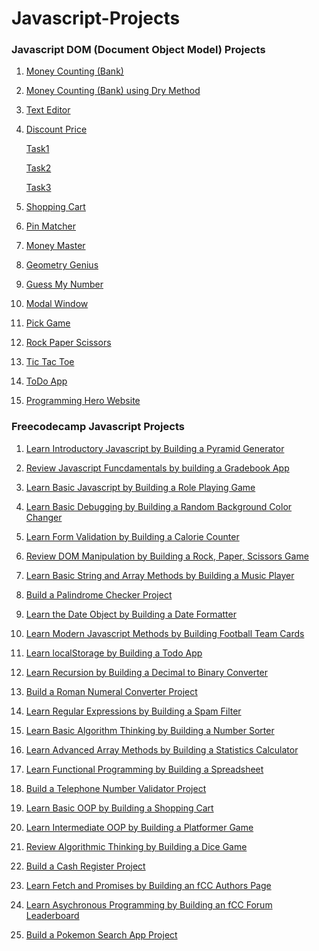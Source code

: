 # Javascript-Projects


### Javascript DOM (Document Object Model) Projects

1. [Money Counting (Bank)](https://classy-pasca-636e5e.netlify.app/)

2. [Money Counting (Bank) using Dry Method](https://effortless-blini-b610c6.netlify.app/)

3. [Text Editor](https://sensational-nasturtium-59f46b.netlify.app/)

4. [Discount Price]()

    [Task1](https://gregarious-dango-1afaf2.netlify.app/)

    [Task2](https://friendly-platypus-b28e3d.netlify.app/)

    [Task3](https://lambent-pegasus-5dfaff.netlify.app/)

5. [Shopping Cart](https://magenta-pothos-a6bafe.netlify.app/)

6. [Pin Matcher](https://spontaneous-lamington-aaa175.netlify.app/)

7. [Money Master](https://keen-gumdrop-47ffc7.netlify.app/)

8. [Geometry Genius](https://mellifluous-maamoul-f0acde.netlify.app/)

9. [Guess My Number](https://exquisite-gaufre-6eef56.netlify.app/)

10. [Modal Window](https://rainbow-paprenjak-054f33.netlify.app/)

11. [Pick Game](https://funny-khapse-5f2987.netlify.app/)

12. [Rock Paper Scissors](https://bespoke-gaufre-72f361.netlify.app/)

13. [Tic Tac Toe](https://unrivaled-cannoli-52dc06.netlify.app/)

14. [ToDo App](https://sparkling-speculoos-293cb4.netlify.app/)

15. [Programming Hero Website](https://astonishing-platypus-8cf5d4.netlify.app/)





### Freecodecamp Javascript Projects

1. [Learn Introductory Javascript by Building a Pyramid Generator](./freecodecamp-Js-Projects/pyramid-generator/index.js)

2. [Review Javascript Funcdamentals by building a Gradebook App](./freecodecamp-Js-Projects/gradebook-app/index.js)

3. [Learn Basic Javascript by Building a Role Playing Game](https://radiant-palmier-c114d3.netlify.app/)

4. [Learn Basic Debugging by Building a Random Background Color Changer](https://lighthearted-donut-e1c6c0.netlify.app/)

5. [Learn Form Validation by Building a Calorie Counter](https://golden-clafoutis-10f544.netlify.app/)

6. [Review DOM Manipulation by Building a Rock, Paper, Scissors Game](https://enchanting-lamington-2d8ee1.netlify.app/)

7. [Learn Basic String and Array Methods by Building a Music Player](https://ornate-raindrop-37bc74.netlify.app/)

8. [Build a Palindrome Checker Project]()

9. [Learn the Date Object by Building a Date Formatter](https://melodious-kitten-8f0eb6.netlify.app/)

10. [Learn Modern Javascript Methods by Building Football Team Cards](https://charming-lamington-1ecbcf.netlify.app/)

11. [Learn localStorage by Building a Todo App](https://glistening-fairy-6859f1.netlify.app/)

12. [Learn Recursion by Building a Decimal to Binary Converter]()

13. [Build a Roman Numeral Converter Project]()

14. [Learn Regular Expressions by Building a Spam Filter]()

15. [Learn Basic Algorithm Thinking by Building a Number Sorter]()

16. [Learn Advanced Array Methods by Building a Statistics Calculator]()

17. [Learn Functional Programming by Building a Spreadsheet]()

18. [Build a Telephone Number Validator Project]()

19. [Learn Basic OOP by Building a Shopping Cart]()

20. [Learn Intermediate OOP by Building a Platformer Game]()

21. [Review Algorithmic Thinking by Building a Dice Game]()

22. [Build a Cash Register Project]()

23. [Learn Fetch and Promises by Building an fCC Authors Page]()

24. [Learn Asychronous Programming by Building an fCC Forum Leaderboard]()

25. [Build a Pokemon Search App Project]()

